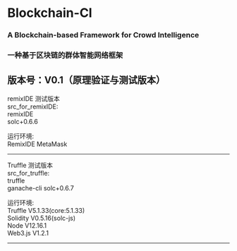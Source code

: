 # Blockchain-CI
### A Blockchain-based Framework for Crowd Intelligence
### 一种基于区块链的群体智能网络框架

版本号：V0.1（原理验证与测试版本） 
--------------------------------------------------------
remixIDE 测试版本
<br>
src\_for\_remixIDE:   
remixIDE  
solc+0.6.6


运行环境:<br>
    RemixIDE MetaMask


--------------------------------------------------------
Truffle 测试版本
<br>
src\_for\_truffle:    
truffle   
ganache-cli
solc+0.6.7


运行环境:<br>
    Truffle   V5.1.33(core:5.1.33)<br>
    Solidity  V0.5.16(solc-js)<br>
    Node      V12.16.1<br>
    Web3.js   V1.2.1<br>
    
--------------------------------------------------------

